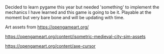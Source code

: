 
Decided to learn pygame this year but needed 'something' to implement the mechanics I have learned and this game is going to be it. Playable at the moment but very bare bone and will be updating with time.  

 
Art assets from https://opengameart.org/

https://opengameart.org/content/isometric-medieval-city-sim-assets


https://opengameart.org/content/axe-cursor
